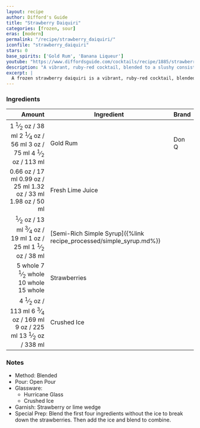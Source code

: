 ```yaml
---
layout: recipe
author: Difford's Guide
title: "Strawberry Daiquiri"
categories: [frozen, sour]
eras: [modern]
permalink: "/recipe/strawberry_daiquiri/"
iconfile: "strawberry_daiquiri"
stars: 0
base_spirits: ['Gold Rum', 'Banana Liqueur']
youtube: "https://www.diffordsguide.com/cocktails/recipe/1885/strawberry-daiquiri-frozen"
description: "A vibrant, ruby-red cocktail, blended to a slushy consistency and characterized by the sweet, ripe flavor of strawberries."
excerpt: |
  A frozen strawberry daiquiri is a vibrant, ruby-red cocktail, blended to a slushy consistency and characterized by the sweet, ripe flavor of strawberries balanced with a hint of tart lime and a kick of rum.
---
```


### Ingredients

|  Amount | Ingredient                                                | Brand |
| ------: | --------------------------------------------------------- | ----- |
|  <span class="onex active">1 <sup>1</sup>&frasl;<sub>2</sub> oz  / 38 ml</span> <span class="onehalfx">2 <sup>1</sup>&frasl;<sub>4</sub> oz  / 56 ml</span> <span class="twox">3 oz  / 75 ml</span> <span class="threex">4 <sup>1</sup>&frasl;<sub>2</sub> oz  / 113 ml</span>| Gold Rum                                                  | Don Q |
| <span class="onex active">0.66 oz  / 17 ml</span> <span class="onehalfx">0.99 oz  / 25 ml</span> <span class="twox">1.32 oz  / 33 ml</span> <span class="threex">1.98 oz  / 50 ml</span>| Fresh Lime Juice                                          |
|  <span class="onex active"> <sup>1</sup>&frasl;<sub>2</sub> oz  / 13 ml</span> <span class="onehalfx"> <sup>3</sup>&frasl;<sub>4</sub> oz  / 19 ml</span> <span class="twox">1 oz  / 25 ml</span> <span class="threex">1 <sup>1</sup>&frasl;<sub>2</sub> oz  / 38 ml</span>| [Semi-Rich Simple Syrup]({%link recipe_processed/simple_syrup.md%}) |
| <span class="onex active">5 whole </span> <span class="onehalfx">7 <sup>1</sup>&frasl;<sub>2</sub> whole </span> <span class="twox">10 whole </span> <span class="threex">15 whole </span>| Strawberries                                              |
|  <span class="onex active">4 <sup>1</sup>&frasl;<sub>2</sub> oz  / 113 ml</span> <span class="onehalfx">6 <sup>3</sup>&frasl;<sub>4</sub> oz  / 169 ml</span> <span class="twox">9 oz  / 225 ml</span> <span class="threex">13 <sup>1</sup>&frasl;<sub>2</sub> oz  / 338 ml</span>| Crushed Ice                                               |

### Notes

- Method: Blended
- Pour: Open Pour
- Glassware:
  - Hurricane Glass
  - Crushed Ice
- Garnish: Strawberry or lime wedge
- Special Prep: Blend the first four ingredients without the ice to break down the strawberries. Then add the ice and blend to combine.

    
<script type="application/ld+json">
{
  "@context": "https://schema.org",
  "@type": "Recipe",
  "author": {
    "@type": "Person",
    "name": "{{ page.author }}"
    },
  "image": "{%- for page in page.categories limit: 1 %}{% assign cat = site.data.categories | where: "slug", page | first %}{{ site.url }}{{ site.baseurl}}/assets/images/category_{{cat.slug}}.svg{% endfor -%}",
  "description": "{{ page.excerpt | strip_html | replace: '"', "'" }}",
  "recipeIngredient": [
  " 1.5 oz Gold Rum ",
  "0.66 oz Fresh Lime Juice ",
  " 0.5 oz Semi-Rich Simple Syrup",
  "5 whole Strawberries ",
  " 4.5 oz Crushed Ice"
    ],
  "name": "{{ page.title }}",
  "recipeInstructions": [
    {
      "@type": "HowToStep",
      "text": "- Method: Blended"
    },
    {
      "@type": "HowToStep",
      "text": "- Pour: Open Pour"
    },
    {
      "@type": "HowToStep",
      "text": "- Glassware:"
    },
    {
      "@type": "HowToStep",
      "text": "  - Hurricane Glass"
    },
    {
      "@type": "HowToStep",
      "text": "  - Crushed Ice"
    },
    {
      "@type": "HowToStep",
      "text": "- Garnish: Strawberry or lime wedge"
    },
    {
      "@type": "HowToStep",
      "text": "- Special Prep: Blend the first four ingredients without the ice to break down the strawberries. Then add the ice and blend to combine."
    }
    ],
  "recipeYield": "1 cocktail",
  "recipeCategory": "cocktail",
  {% if page.stars and site.data.ratings[page.iconfile].ratings -%}"aggregateRating": {
   "@type": "AggregateRating",
   "ratingValue": "{%- include stars_metadata.html %}",
   "bestRating": "5",
   "reviewCount": "2"},{%- endif %}
  "recipeCuisine": "global",
  "prepTime": "PT20M",
  "cookTime": "PT15S",
  "keywords": "{{ page.title }}, cocktail, {{ page.eras }}, {% include category_metadata.html %}, {% include spirits_metadata.html %}"
}
</script>

    